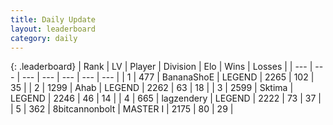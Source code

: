 ```yaml
---
title: Daily Update
layout: leaderboard
category: daily
---
```


{: .leaderboard}
| Rank | LV | Player | Division | Elo | Wins | Losses |
| --- | --- | --- | --- | --- | --- | --- |
| <span data-change="3">1</span> | 477 | <span title="ID: 596014">BananaShoE</span> | LEGEND | <span data-change="88">2265</span> | <span data-change="34">102</span> | <span data-change="6">35</span> |
| <span data-change="-1">2</span> | 1299 | <span title="ID: 402846">Ahab</span> | LEGEND | <span data-change="15">2262</span> | <span data-change="7">63</span> | <span data-change="2">18</span> |
| <span data-change="0">3</span> | 2599 | <span title="ID: 353063">Sktima</span> | LEGEND | <span data-change="46">2246</span> | <span data-change="10">46</span> | <span data-change="2">14</span> |
| <span data-change="-2">4</span> | 665 | <span title="ID: 628282">lagzendery</span> | LEGEND | <span data-change="16">2222</span> | <span data-change="12">73</span> | <span data-change="5">37</span> |
| <span data-change="3">5</span> | 362 | <span title="ID: 28271">8bitcannonbolt</span> | MASTER I | <span data-change="35">2175</span> | <span data-change="7">80</span> | <span data-change="1">29</span> |